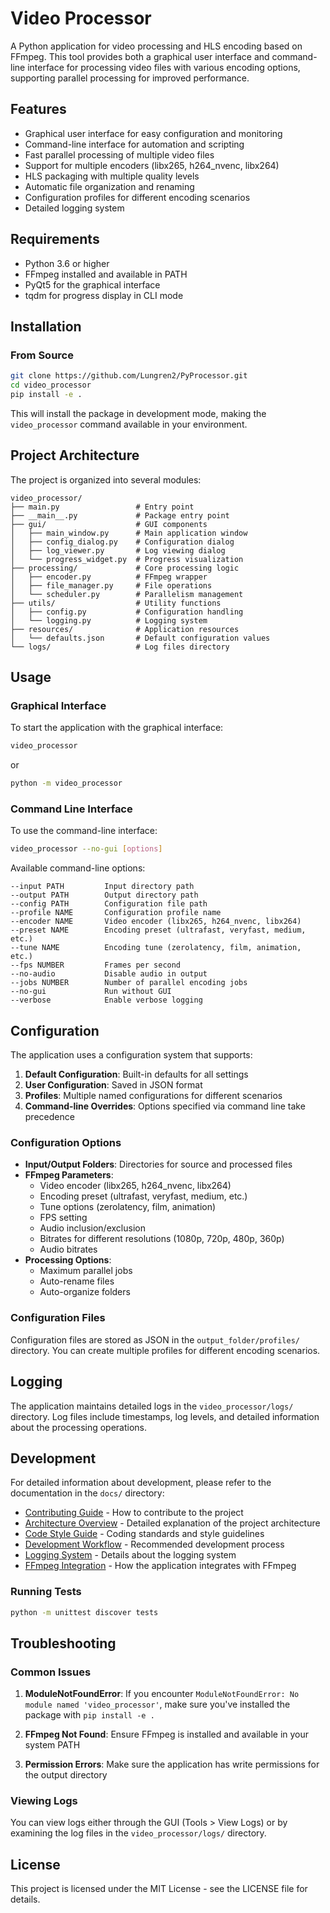 # Video Processor

A Python application for video processing and HLS encoding based on FFmpeg. This tool provides both a graphical user interface and command-line interface for processing video files with various encoding options, supporting parallel processing for improved performance.

## Features

- Graphical user interface for easy configuration and monitoring
- Command-line interface for automation and scripting
- Fast parallel processing of multiple video files
- Support for multiple encoders (libx265, h264_nvenc, libx264)
- HLS packaging with multiple quality levels
- Automatic file organization and renaming
- Configuration profiles for different encoding scenarios
- Detailed logging system

## Requirements

- Python 3.6 or higher
- FFmpeg installed and available in PATH
- PyQt5 for the graphical interface
- tqdm for progress display in CLI mode

## Installation

### From Source

```bash
git clone https://github.com/Lungren2/PyProcessor.git
cd video_processor
pip install -e .
```

This will install the package in development mode, making the `video_processor` command available in your environment.

## Project Architecture

The project is organized into several modules:

```text
video_processor/
├── main.py                 # Entry point
├── __main__.py             # Package entry point
├── gui/                    # GUI components
│   ├── main_window.py      # Main application window
│   ├── config_dialog.py    # Configuration dialog
│   ├── log_viewer.py       # Log viewing dialog
│   └── progress_widget.py  # Progress visualization
├── processing/             # Core processing logic
│   ├── encoder.py          # FFmpeg wrapper
│   ├── file_manager.py     # File operations
│   └── scheduler.py        # Parallelism management
├── utils/                  # Utility functions
│   ├── config.py           # Configuration handling
│   └── logging.py          # Logging system
├── resources/              # Application resources
│   └── defaults.json       # Default configuration values
└── logs/                   # Log files directory
```

## Usage

### Graphical Interface

To start the application with the graphical interface:

```bash
video_processor
```

or

```bash
python -m video_processor
```

### Command Line Interface

To use the command-line interface:

```bash
video_processor --no-gui [options]
```

Available command-line options:

```text
--input PATH         Input directory path
--output PATH        Output directory path
--config PATH        Configuration file path
--profile NAME       Configuration profile name
--encoder NAME       Video encoder (libx265, h264_nvenc, libx264)
--preset NAME        Encoding preset (ultrafast, veryfast, medium, etc.)
--tune NAME          Encoding tune (zerolatency, film, animation, etc.)
--fps NUMBER         Frames per second
--no-audio           Disable audio in output
--jobs NUMBER        Number of parallel encoding jobs
--no-gui             Run without GUI
--verbose            Enable verbose logging
```

## Configuration

The application uses a configuration system that supports:

1. **Default Configuration**: Built-in defaults for all settings
2. **User Configuration**: Saved in JSON format
3. **Profiles**: Multiple named configurations for different scenarios
4. **Command-line Overrides**: Options specified via command line take precedence

### Configuration Options

- **Input/Output Folders**: Directories for source and processed files
- **FFmpeg Parameters**:
  - Video encoder (libx265, h264_nvenc, libx264)
  - Encoding preset (ultrafast, veryfast, medium, etc.)
  - Tune options (zerolatency, film, animation)
  - FPS setting
  - Audio inclusion/exclusion
  - Bitrates for different resolutions (1080p, 720p, 480p, 360p)
  - Audio bitrates
- **Processing Options**:
  - Maximum parallel jobs
  - Auto-rename files
  - Auto-organize folders

### Configuration Files

Configuration files are stored as JSON in the `output_folder/profiles/` directory. You can create multiple profiles for different encoding scenarios.

## Logging

The application maintains detailed logs in the `video_processor/logs/` directory. Log files include timestamps, log levels, and detailed information about the processing operations.

## Development

For detailed information about development, please refer to the documentation in the `docs/` directory:

- [Contributing Guide](docs/CONTRIBUTING.md) - How to contribute to the project
- [Architecture Overview](docs/ARCHITECTURE.md) - Detailed explanation of the project architecture
- [Code Style Guide](docs/CODE_STYLE.md) - Coding standards and style guidelines
- [Development Workflow](docs/DEVELOPMENT_WORKFLOW.md) - Recommended development process
- [Logging System](docs/LOGGING.md) - Details about the logging system
- [FFmpeg Integration](docs/FFMPEG_INTEGRATION.md) - How the application integrates with FFmpeg

### Running Tests

```bash
python -m unittest discover tests
```

## Troubleshooting

### Common Issues

1. **ModuleNotFoundError**: If you encounter `ModuleNotFoundError: No module named 'video_processor'`, make sure you've installed the package with `pip install -e .`

2. **FFmpeg Not Found**: Ensure FFmpeg is installed and available in your system PATH

3. **Permission Errors**: Make sure the application has write permissions for the output directory

### Viewing Logs

You can view logs either through the GUI (Tools > View Logs) or by examining the log files in the `video_processor/logs/` directory.

## License

This project is licensed under the MIT License - see the LICENSE file for details.
